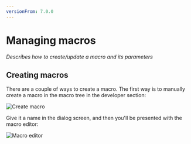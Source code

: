 ```yaml
---
versionFrom: 7.0.0
---
```


# Managing macros

_Describes how to create/update a macro and its parameters_

## Creating macros

There are a couple of ways to create a macro. The first way is to manually create a macro in the macro tree in the developer section:

![Create macro](images/create-macro-tree.png)

Give it a name in the dialog screen, and then you'll be presented with the macro editor:

![Macro editor](images/macro-editor.png)
